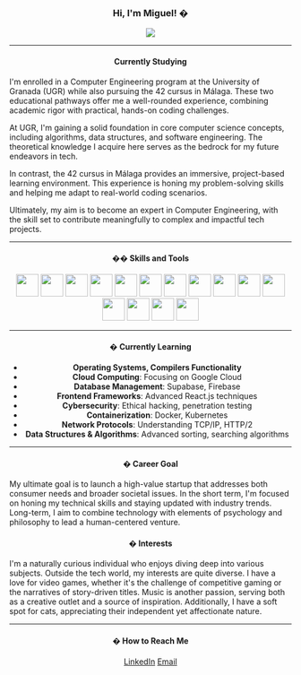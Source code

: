 

<div align="center">

<h3 align="center">Hi, I'm Miguel! �</h3> <a href="![Visitors](https://api.visitorbadge.io/api/visitors?path=https%3A%2F%2Fgithub.com%2FXdarksyderX%2FXdarksyderX&countColor=%23263759)">
<img src="https://api.visitorbadge.io/api/visitors?path=https%3A%2F%2Fgithub.com%2FXdarksyderX%2FXdarksyderX&countColor=%23263759" /></a>

---


<h4 align="center">Currently Studying</h4>

<div align="left">

I'm enrolled in a Computer Engineering program at the University of Granada (UGR) while also pursuing the 42 cursus in Málaga. These two educational pathways offer me a well-rounded experience, combining academic rigor with practical, hands-on coding challenges.

At UGR, I'm gaining a solid foundation in core computer science concepts, including algorithms, data structures, and software engineering. The theoretical knowledge I acquire here serves as the bedrock for my future endeavors in tech.

In contrast, the 42 cursus in Málaga provides an immersive, project-based learning environment. This experience is honing my problem-solving skills and helping me adapt to real-world coding scenarios.

Ultimately, my aim is to become an expert in Computer Engineering, with the skill set to contribute meaningfully to complex and impactful tech projects.

</div>

---

<h4 align="center">�‍� Skills and Tools</h4>

<div align="center"><img src="https://skillsicon.dev/icon/c-programming/" width="40"/> <img src="https://skillsicon.dev/icon/c-plus-plus/" width="40"/> <img src="https://skillsicon.dev/icon/python/" width="40"/> <img src="https://skillsicon.dev/icon/react/" width="40"/> <img src="https://skillsicon.dev/icon/linux/" width="40"/> <img src="https://skillsicon.dev/icon/git/" width="40"/> <img src="https://skillsicon.dev/icon/vim/" width="40"/> <img src="https://skillsicon.dev/icon/github/" width="40"/> <img src="https://skillsicon.dev/icon/javascript/" width="40"/> <img src="https://skillsicon.dev/icon/supabase/" width="40"/> <img src="https://skillsicon.dev/icon/firebase/" width="40"/> <img src="https://skillsicon.dev/icon/html/" width="40"/> <img src="https://skillsicon.dev/icon/css/" width="40"/> <img src="https://skillsicon.dev/icon/visual-studio-code/" width="40"/> <img src="https://skillsicon.dev/icon/google-cloud/" width="40"/></div>

---

<h4 align="center">� Currently Learning</h4>

- **Operating Systems, Compilers Functionality**
- **Cloud Computing**: Focusing on Google Cloud
- **Database Management**: Supabase, Firebase
- **Frontend Frameworks**: Advanced React.js techniques
- **Cybersecurity**: Ethical hacking, penetration testing
- **Containerization**: Docker, Kubernetes
- **Network Protocols**: Understanding TCP/IP, HTTP/2
- **Data Structures & Algorithms**: Advanced sorting, searching algorithms


</div>

---

<h4 align="center">� Career Goal</h4>

My ultimate goal is to launch a high-value startup that addresses both consumer needs and broader societal issues. In the short term, I'm focused on honing my technical skills and staying updated with industry trends. Long-term, I aim to combine technology with elements of psychology and philosophy to lead a human-centered venture.

<h4 align="center">� Interests</h4>

I'm a naturally curious individual who enjoys diving deep into various subjects. Outside the tech world, my interests are quite diverse. I have a love for video games, whether it's the challenge of competitive gaming or the narratives of story-driven titles. Music is another passion, serving both as a creative outlet and a source of inspiration. Additionally, I have a soft spot for cats, appreciating their independent yet affectionate nature.

</div>

---

<h4 align="center">� How to Reach Me</h4>

<div align="center">

[LinkedIn](https://www.linkedin.com/in/miguel-garc%C3%ADa-rom%C3%A1n-454744163/)
[Email](mailto:miguelgarciaroman8@gmail.com)

</div>

</div>

